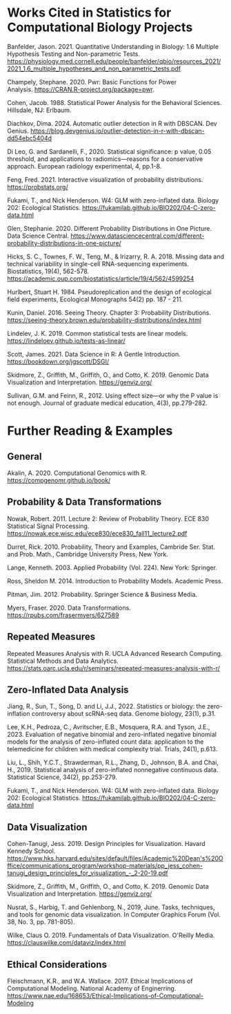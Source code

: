 
# Works Cited in Statistics for Computational Biology Projects

Banfelder, Jason. 2021. Quantitative Understanding in Biology: 1.6 Multiple Hypothesis Testing and Non-parametric Tests. https://physiology.med.cornell.edu/people/banfelder/qbio/resources_2021/2021_1.6_multiple_hypotheses_and_non_parametric_tests.pdf

Champely, Stephane. 2020. Pwr: Basic Functions for Power Analysis. https://CRAN.R-project.org/package=pwr.

Cohen, Jacob. 1988. Statistical Power Analysis for the Behavioral Sciences. Hillsdale, NJ: Erlbaum.

Diachkov, Dima. 2024. Automatic outlier detection in R with DBSCAN. Dev Genius. https://blog.devgenius.io/outlier-detection-in-r-with-dbscan-dd54ebc5404d

Di Leo, G. and Sardanelli, F., 2020. Statistical significance: p value, 0.05 threshold, and applications to radiomics—reasons for a conservative approach. European radiology experimental, 4, pp.1-8.

Feng, Fred. 2021. Interactive visualization of probability distributions. https://probstats.org/

Fukami, T., and Nick Henderson. W4: GLM with zero-inflated data. Biology 202: Ecological Statistics. https://fukamilab.github.io/BIO202/04-C-zero-data.html

Glen, Stephanie. 2020. Different Probability Distributions in One Picture. Data Science Central. https://www.datasciencecentral.com/different-probability-distributions-in-one-picture/

Hicks, S. C., Townes, F. W., Teng, M., & Irizarry, R. A. 2018. Missing data and technical variability in single-cell RNA-sequencing experiments. Biostatistics, 19(4), 562-578. https://academic.oup.com/biostatistics/article/19/4/562/4599254

Hurlbert, Stuart H. 1984. Pseudoreplication and the design of ecological field experiments, Ecological Monographs 54(2) pp. 187 - 211.

Kunin, Daniel. 2016. Seeing Theory. Chapter 3: Probability Distributions. https://seeing-theory.brown.edu/probability-distributions/index.html 

Lindelev, J. K. 2019. Common statistical tests are linear models. https://lindeloev.github.io/tests-as-linear/ 

Scott, James. 2021. Data Science in R: A Gentle Introduction. https://bookdown.org/jgscott/DSGI/

Skidmore, Z., Griffith, M., Griffith, O., and Cotto, K. 2019. Genomic Data Visualization and Interpretation. https://genviz.org/ 

Sullivan, G.M. and Feinn, R., 2012. Using effect size—or why the P value is not enough. Journal of graduate medical education, 4(3), pp.279-282.

# Further Reading & Examples

## General

Akalin, A. 2020. Computational Genomics with R. https://compgenomr.github.io/book/

## Probability & Data Transformations

Nowak, Robert. 2011. Lecture 2: Review of Probability Theory. ECE 830 Statistical Signal Processing. https://nowak.ece.wisc.edu/ece830/ece830_fall11_lecture2.pdf

Durret, Rick. 2010. Probability, Theory and Examples, Cambride Ser. Stat. and Prob. Math., Cambridge University Press, New York.

Lange, Kenneth. 2003. Applied Probability (Vol. 224). New York: Springer.

Ross, Sheldon M. 2014. Introduction to Probability Models. Academic Press.

Pitman, Jim. 2012. Probability. Springer Science & Business Media.

Myers, Fraser. 2020. Data Transformations. https://rpubs.com/frasermyers/627589

## Repeated Measures 

Repeated Measures Analysis with R. UCLA Advanced Research Computing. Statistical Methods and Data Analytics. https://stats.oarc.ucla.edu/r/seminars/repeated-measures-analysis-with-r/

## Zero-Inflated Data Analysis

Jiang, R., Sun, T., Song, D. and Li, J.J., 2022. Statistics or biology: the zero-inflation controversy about scRNA-seq data. Genome biology, 23(1), p.31.

Lee, K.H., Pedroza, C., Avritscher, E.B., Mosquera, R.A. and Tyson, J.E., 2023. Evaluation of negative binomial and zero-inflated negative binomial models for the analysis of zero-inflated count data: application to the telemedicine for children with medical complexity trial. Trials, 24(1), p.613.

Liu, L., Shih, Y.C.T., Strawderman, R.L., Zhang, D., Johnson, B.A. and Chai, H., 2019. Statistical analysis of zero-inflated nonnegative continuous data. Statistical Science, 34(2), pp.253-279. 

Fukami, T., and Nick Henderson. W4: GLM with zero-inflated data. Biology 202: Ecological Statistics. https://fukamilab.github.io/BIO202/04-C-zero-data.html

## Data Visualization

Cohen-Tanugi, Jess. 2019. Design Principles for Visualization. Havard Kennedy School. https://www.hks.harvard.edu/sites/default/files/Academic%20Dean's%20Office/communications_program/workshop-materials/pp_jess_cohen-tanugi_design_principles_for_visualization_-_2-20-19.pdf

Skidmore, Z., Griffith, M., Griffith, O., and Cotto, K. 2019. Genomic Data Visualization and Interpretation. https://genviz.org/ 

Nusrat, S., Harbig, T. and Gehlenborg, N., 2019, June. Tasks, techniques, and tools for genomic data visualization. In Computer Graphics Forum (Vol. 38, No. 3, pp. 781-805).

Wilke, Claus O. 2019. Fundamentals of Data Visualization. O'Reilly Media. https://clauswilke.com/dataviz/index.html

## Ethical Considerations

Fleischmann, K.R., and W.A. Wallace. 2017. Ethical Implications of Computational Modeling. National Academy of Enginerring. https://www.nae.edu/168653/Ethical-Implications-of-Computational-Modeling
